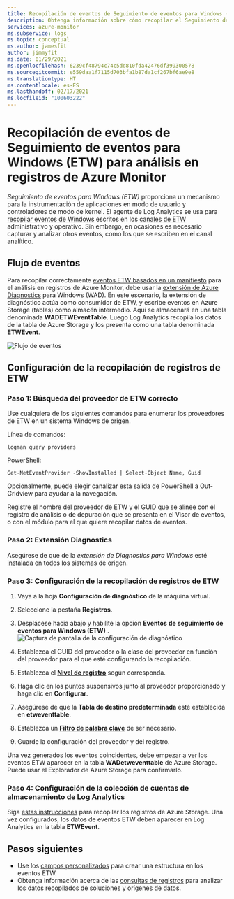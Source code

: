 ```yaml
---
title: Recopilación de eventos de Seguimiento de eventos para Windows (ETW) para análisis en registros de Azure Monitor
description: Obtenga información sobre cómo recopilar el Seguimiento de eventos para Windows (ETW) para el análisis en registros de Azure Monitor.
services: azure-monitor
ms.subservice: logs
ms.topic: conceptual
ms.author: jamesfit
author: jimmyfit
ms.date: 01/29/2021
ms.openlocfilehash: 6239cf48794c74c5dd810fda42476df399300578
ms.sourcegitcommit: e559daa1f7115d703bfa1b87da1cf267bf6ae9e8
ms.translationtype: HT
ms.contentlocale: es-ES
ms.lasthandoff: 02/17/2021
ms.locfileid: "100603222"
---
```

# <a name="collecting-event-tracing-for-windows-etw-events-for-analysis-azure-monitor-logs"></a>Recopilación de eventos de Seguimiento de eventos para Windows (ETW) para análisis en registros de Azure Monitor

*Seguimiento de eventos para Windows (ETW)* proporciona un mecanismo para la instrumentación de aplicaciones en modo de usuario y controladores de modo de kernel. El agente de Log Analytics se usa para [recopilar eventos de Windows](https://docs.microsoft.com/azure/azure-monitor/platform/data-sources-windows-events) escritos en los [canales de ETW](https://docs.microsoft.com/windows/win32/wes/eventmanifestschema-channeltype-complextype) administrativo y operativo. Sin embargo, en ocasiones es necesario capturar y analizar otros eventos, como los que se escriben en el canal analítico.  

## <a name="event-flow"></a>Flujo de eventos

Para recopilar correctamente [eventos ETW basados en un manifiesto](https://docs.microsoft.com/windows/win32/etw/about-event-tracing#types-of-providers) para el análisis en registros de Azure Monitor, debe usar la [extensión de Azure Diagnostics](https://docs.microsoft.com/azure/azure-monitor/platform/diagnostics-extension-overview) para Windows (WAD). En este escenario, la extensión de diagnóstico actúa como consumidor de ETW, y escribe eventos en Azure Storage (tablas) como almacén intermedio. Aquí se almacenará en una tabla denominada **WADETWEventTable**. Luego Log Analytics recopila los datos de la tabla de Azure Storage y los presenta como una tabla denominada **ETWEvent**.

![Flujo de eventos](./media/data-sources-event-tracing-windows/event-flow.png)

## <a name="configuring-etw-log-collection"></a>Configuración de la recopilación de registros de ETW

### <a name="step-1-locate-the-correct-etw-provider"></a>Paso 1: Búsqueda del proveedor de ETW correcto

Use cualquiera de los siguientes comandos para enumerar los proveedores de ETW en un sistema Windows de origen.

Línea de comandos:

```
logman query providers
```

PowerShell:
```
Get-NetEventProvider -ShowInstalled | Select-Object Name, Guid
```
Opcionalmente, puede elegir canalizar esta salida de PowerShell a Out-Gridview para ayudar a la navegación.

Registre el nombre del proveedor de ETW y el GUID que se alinee con el registro de análisis o de depuración que se presenta en el Visor de eventos, o con el módulo para el que quiere recopilar datos de eventos.

### <a name="step-2-diagnostics-extension"></a>Paso 2: Extensión Diagnostics

Asegúrese de que de la *extensión de Diagnostics para Windows* esté [instalada](https://docs.microsoft.com/azure/azure-monitor/platform/diagnostics-extension-windows-install#install-with-azure-portal) en todos los sistemas de origen.

### <a name="step-3-configure-etw-log-collection"></a>Paso 3: Configuración de la recopilación de registros de ETW

1. Vaya a la hoja **Configuración de diagnóstico** de la máquina virtual.

2. Seleccione la pestaña **Registros**.

3. Desplácese hacia abajo y habilite la opción **Eventos de seguimiento de eventos para Windows (ETW)** . ![Captura de pantalla de la configuración de diagnóstico](./media/data-sources-event-tracing-windows/enable-event-tracing-windows-collection.png)

4. Establezca el GUID del proveedor o la clase del proveedor en función del proveedor para el que esté configurando la recopilación.

5. Establezca el [**Nivel de registro**](https://docs.microsoft.com/windows/win32/etw/configuring-and-starting-an-event-tracing-session) según corresponda.

6. Haga clic en los puntos suspensivos junto al proveedor proporcionado y haga clic en **Configurar**.

7. Asegúrese de que la **Tabla de destino predeterminada** esté establecida en **etweventtable**.

8. Establezca un [**Filtro de palabra clave**](https://docs.microsoft.com/windows/win32/wes/defining-keywords-used-to-classify-types-of-events) de ser necesario.

9. Guarde la configuración del proveedor y del registro.

Una vez generados los eventos coincidentes, debe empezar a ver los eventos ETW aparecer en la tabla **WADetweventtable** de Azure Storage. Puede usar el Explorador de Azure Storage para confirmarlo.

### <a name="step-4-configure-log-analytics-storage-account-collection"></a>Paso 4: Configuración de la colección de cuentas de almacenamiento de Log Analytics

Siga [estas instrucciones](https://docs.microsoft.com/azure/azure-monitor/platform/diagnostics-extension-logs#collect-logs-from-azure-storage) para recopilar los registros de Azure Storage. Una vez configurados, los datos de eventos ETW deben aparecer en Log Analytics en la tabla **ETWEvent**.

## <a name="next-steps"></a>Pasos siguientes
- Use los [campos personalizados](https://docs.microsoft.com/azure/azure-monitor/platform/custom-fields) para crear una estructura en los eventos ETW.
- Obtenga información acerca de las [consultas de registros](https://docs.microsoft.com/azure/azure-monitor/log-query/log-query-overview) para analizar los datos recopilados de soluciones y orígenes de datos.
